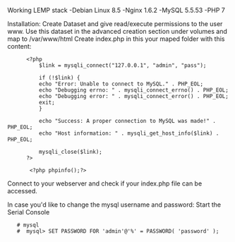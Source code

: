 Working LEMP stack
-Debian Linux 8.5
-Nginx 1.6.2
-MySQL 5.5.53
-PHP 7

Installation:
Create Dataset and give read/execute permissions to the user www.
Use this dataset in the advanced creation section under volumes and map to /var/www/html
Create index.php in this your maped folder with this content:
```
      <?php
          $link = mysqli_connect("127.0.0.1", "admin", "pass");

          if (!$link) {
          echo "Error: Unable to connect to MySQL." . PHP_EOL;
          echo "Debugging errno: " . mysqli_connect_errno() . PHP_EOL;
          echo "Debugging error: " . mysqli_connect_error() . PHP_EOL;
          exit;
          }

          echo "Success: A proper connection to MySQL was made!" . PHP_EOL;
          echo "Host information: " . mysqli_get_host_info($link) . PHP_EOL;

          mysqli_close($link);
      ?>

       <?php phpinfo();?>
 ```      
Connect to your webserver and check if your index.php file can be accessed.

In case you'd like to change the mysql username and password:
Start the Serial Console
 ```
    # mysql
    #  mysql> SET PASSWORD FOR 'admin'@'%' = PASSWORD( 'password' );
```
